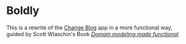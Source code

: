
# Boldly

This is a rewrite of the [Change Blog](https://github.com/stefan-jeitler/change-blog) app in a more functional way,  
guided by Scott Wlaschin's Book [*Domain modeling made functional*](https://pragprog.com/titles/swdddf/domain-modeling-made-functional/).  
